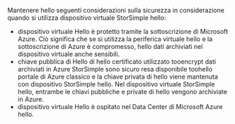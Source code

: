 <!--v-sharos 10/13/2105 virtual device security-->

Mantenere hello seguenti considerazioni sulla sicurezza in considerazione quando si utilizza dispositivo virtuale StorSimple hello:

* dispositivo virtuale Hello è protetto tramite la sottoscrizione di Microsoft Azure. Ciò significa che se si utilizza la periferica virtuale hello e la sottoscrizione di Azure è compromesso, hello dati archiviati nel dispositivo virtuale anche sensibili.
* chiave pubblica di Hello di hello certificato utilizzato tooencrypt dati archiviati in Azure StorSimple sono sicuro resa disponibile toohello portale di Azure classico e la chiave privata di hello viene mantenuta con dispositivo StorSimple hello. Nel dispositivo virtuale StorSimple hello, entrambe le chiavi pubbliche e private di hello vengono archiviate in Azure.
* dispositivo virtuale Hello è ospitato nel Data Center di Microsoft Azure hello.

